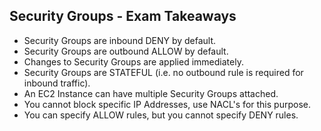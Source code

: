 ## Security Groups - Exam Takeaways

- Security Groups are inbound DENY by default.
- Security Groups are outbound ALLOW by default.
- Changes to Security Groups are applied immediately.
- Security Groups are STATEFUL (i.e. no outbound rule is required for inbound traffic).
- An EC2 Instance can have multiple Security Groups attached.
- You cannot block specific IP Addresses, use NACL's for this purpose.
- You can specify ALLOW rules, but you cannot specify DENY rules.
